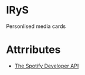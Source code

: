 # IRyS

Personlised media cards

# Attrributes
 - [The Spotify Developer API](https://developer.spotify.com/)
